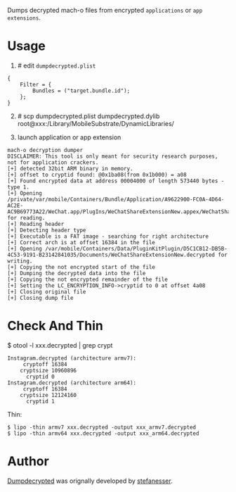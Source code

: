 Dumps decrypted mach-o files from encrypted `applications` or `app extensions`.    


# Usage
1) \# edit `dumpdecrypted.plist`   

```
{
	Filter = {
		Bundles = ("target.bundle.id");
	};
}
```

2) \# scp dumpdecrypted.plist dumpdecrypted.dylib root@xxx:/Library/MobileSubstrate/DynamicLibraries/  

3) launch application or app extension

```
mach-o decryption dumper
DISCLAIMER: This tool is only meant for security research purposes, not for application crackers.
[+] detected 32bit ARM binary in memory.
[+] offset to cryptid found: @0x1ba08(from 0x1b000) = a08
[+] Found encrypted data at address 00004000 of length 573440 bytes - type 1.
[+] Opening /private/var/mobile/Containers/Bundle/Application/A9622900-FC0A-4D64-AC2E-AC9B69773A22/WeChat.app/PlugIns/WeChatShareExtensionNew.appex/WeChatShareExtensionNew for reading.
[+] Reading header
[+] Detecting header type
[+] Executable is a FAT image - searching for right architecture
[+] Correct arch is at offset 16384 in the file
[+] Opening /var/mobile/Containers/Data/PluginKitPlugin/D5C1CB12-DB5B-4C53-9191-B23142841035/Documents/WeChatShareExtensionNew.decrypted for writing.
[+] Copying the not encrypted start of the file
[+] Dumping the decrypted data into the file
[+] Copying the not encrypted remainder of the file
[+] Setting the LC_ENCRYPTION_INFO->cryptid to 0 at offset 4a08
[+] Closing original file
[+] Closing dump file
```

# Check And Thin
$ otool -l xxx.decrypted | grep crypt 

```
Instagram.decrypted (architecture armv7):
     cryptoff 16384
    cryptsize 10960896
      cryptid 0
Instagram.decrypted (architecture arm64):
     cryptoff 16384
    cryptsize 12124160
      cryptid 1
```

Thin:

```  
$ lipo -thin armv7 xxx.decrypted -output xxx_armv7.decrypted  
$ lipo -thin armv64 xxx.decrypted -output xxx_arm64.decrypted
```


# Author

[Dumpdecrypted](https://github.com/stefanesser/dumpdecrypted) was orignally developed by [stefanesser](https://github.com/stefanesser). 
